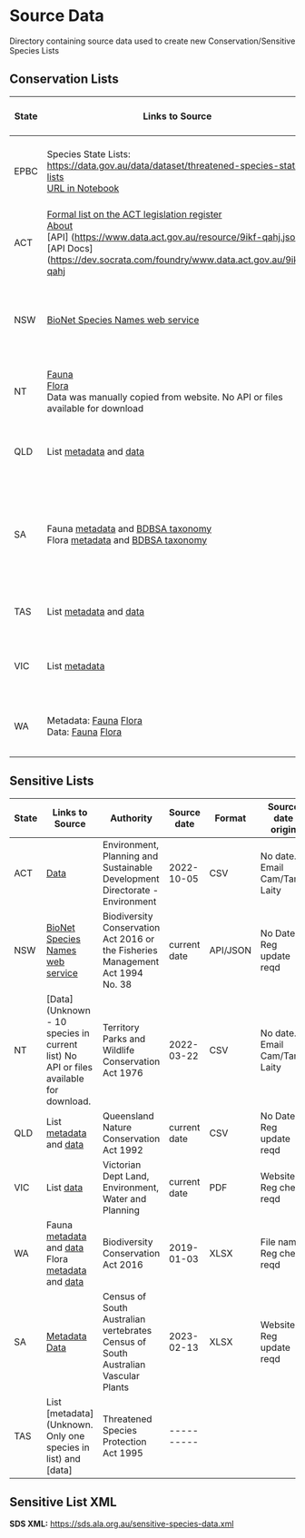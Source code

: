 # Source Data

Directory containing source data used to create new Conservation/Sensitive Species Lists

## Conservation Lists

| **State** | **Links to Source**                                                                                                                                                                                                                                                                                                                                                                                                                                                                                                                                                          | **Authority**                                                                          | **Source date** |  **Format** | **Source date origin**    |
|-----------|------------------------------------------------------------------------------------------------------------------------------------------------------------------------------------------------------------------------------------------------------------------------------------------------------------------------------------------------------------------------------------------------------------------------------------------------------------------------------------------------------------------------------------------------------------------------------|----------------------------------------------------------------------------------------|-----------------|-------------|---------------------------|
| EPBC      | Species State Lists: https://data.gov.au/data/dataset/threatened-species-state-lists <br>[URL in Notebook](https://data.gov.au/data/dataset/ae652011-f39e-4c6c-91b8-1dc2d2dfee8f/resource/78401dce-1f40-49d3-92c4-3713d6e34974/download/20221005spcs.csv)                                                                                                                                                                                                                                                                                                                                                                                                                                                                                    | Environment Protection and Biodiversity Conservation Act 1999                          | 2022-05-10      | CSV         | No Date. Reg update reqd  |
| ACT       | [Formal list on the ACT legislation register](https://www.legislation.act.gov.au/ni/2020-300/) <br/> [About](https://www.environment.act.gov.au/nature-conservation/conservation-and-ecological-communities/threatened-species-and-ecological-communities) <br> [API] (https://www.data.act.gov.au/resource/9ikf-qahj.json)     <br> [API Docs] (https://dev.socrata.com/foundry/www.data.act.gov.au/9ikf-qahj                                                                                                                                                               | Nature Conservation Act 2014,s91                                                       | 2023-01-05      | HTML        | Website. Reg check reqd   |
| NSW       | [BioNet Species Names web service](https://data.bionet.nsw.gov.au/biosvcapp/odata/SpeciesNames)                                                                                                                                                                                                                                                                                                                                                                                                                                                                              | Biodiversity Conservation Act 2016 or the Fisheries Management Act 1994 No. 38         | current date    | API/JSON    | No Date. Reg update reqd  |
| NT        | [Fauna](https://nt.gov.au/environment/animals/threatened-animals) <br> [Flora](https://nt.gov.au/environment/native-plants/threatened-plants)<br> Data was manually copied from website. No API or files available for download                                                                                                                                                                                                                                                                                                                                              | Territory Parks and Wildlife Conservation Act 1976                                     | current date    | HTML        |                           |
| QLD       | List [metadata](https://www.data.qld.gov.au/dataset/conservation-status-of-queensland-wildlife) and [data](https://apps.des.qld.gov.au/data-sets/wildlife/wildnet/species.csv)                                                                                                                                                                                                                                                                                                                                                                                               | Queensland Nature Conservation Act 1992                                                | 2023-02-01      | CSV         | No Date. Reg update reqd  |
| SA        | Fauna [metadata](https://www.environment.sa.gov.au/topics/science/information-and-data/census-of-sa-vertebrates) and [BDBSA taxonomy](https://data.environment.sa.gov.au/Content/Publications/fauna-bdbsa-taxonomy.xlsx) <br> Flora [metadata](https://www.environment.sa.gov.au/topics/science/information-and-data/census-of-sa-plants-algae-fungi) and [BDBSA taxonomy](https://data.environment.sa.gov.au/Content/Publications/vascular-plants-bdbsa-taxonomy.xlsx)                                                                                                      | Census of South Australian vertebrates <br> Census of South Australian Vascular Plants | 2023-02-13      | XLSX        | Website. Reg update reqd  |
| TAS       | List [metadata](https://nre.tas.gov.au/conservation/threatened-species-and-communities/lists-of-threatened-species/full-list-of-threatened-species) and [data](https://nre.tas.gov.au/Documents/TasThreatenedSpecies.XLS)                                                                                                                                                                                                                                                                                                                                                    | Threatened Species Protection Act 1995                                                 | 2022-12-21      | XLS         |                           |
| VIC       | List [metadata](https://discover.data.vic.gov.au/dataset/victorian-biodiversity-atlas-vba-taxa-list1)                                                                                                                                                                                                                                                                                                                                                                                                                                                                        | Victorian Dept Land, Environment, Water and Planning                                   | 2023-01-19      | SHP         | Website. Reg check reqd   | 
| WA        | Metadata: [Fauna](https://www.dpaw.wa.gov.au/plants-and-animals/threatened-species-and-communities/threatened-animals) [Flora](https://www.dpaw.wa.gov.au/plants-and-animals/threatened-species-and-communities/threatened-plants) <br>Data: [Fauna](https://www.dpaw.wa.gov.au/images/Threatened%20and%20Priority%20Fauna%20List%207%20October%202022.xlsx) [Flora](https://www.dpaw.wa.gov.au/images/documents/plants-animals/threatened-species/Listings/Threatened%20and%20Priority%20Flora%20List_6%20October%202022.xlsx) | Biodiversity Conservation Act 2016                                                     | 2022-10-07      | XLSX        | File name. Reg check reqd |

## Sensitive Lists

| **State** | **Links to Source**                                                                                                                                                                                                                                                                                                                                                                                                                                                                                                                                                          | **Authority**                                                                          | **Source date** | **Format** | **Source date origin**         |
|-----------|------------------------------------------------------------------------------------------------------------------------------------------------------------------------------------------------------------------------------------------------------------------------------------------------------------------------------------------------------------------------------------------------------------------------------------------------------------------------------------------------------------------------------------------------------------------------------|----------------------------------------------------------------------------------------|-----------------|------------|--------------------------------|
| ACT       | [Data](https://www.environment.act.gov.au/nature-conservation/conservation-and-ecological-communities/threatened-species-and-ecological-communities#threatened-species-act)                                                                                                                                                                                                                                                                                                                                                                                                  | Environment, Planning and Sustainable Development Directorate - Environment            | 2022-10-05      |  CSV       | No date. Email Cam/Tania Laity |
| NSW       | [BioNet Species Names web service](https://data.bionet.nsw.gov.au/biosvcapp/odata/SpeciesNames)                                                                                                                                                                                                                                                                                                                                                                                                                                                                              | Biodiversity Conservation Act 2016 or the Fisheries Management Act 1994 No. 38         | current date    |  API/JSON  | No Date. Reg update reqd       |
| NT        | [Data] (Unknown - 10 species in current list) No API or files available for download.                                                                                                                                                                                                                                                                                                                                                                                                                                                                                        | Territory Parks and Wildlife Conservation Act 1976                                     | 2022-03-22      |  CSV       | No date. Email Cam/Tania Laity |
| QLD       | List [metadata](https://www.data.qld.gov.au/dataset/queensland-confidential-species) and [data](https://apps.des.qld.gov.au/data-sets/wildlife/wildnet/qld-confidential-species.csv)                                                                                                                                                                                                                                                                                                                                                                                         | Queensland Nature Conservation Act 1992                                                | current date    |  CSV       | No Date. Reg update reqd       |
| VIC       | List [data](https://www.environment.vic.gov.au/__data/assets/pdf_file/0024/48831/VBA-Restricted-Taxa.pdf)                                                                                                                                                                                                                                                                                                                                                                                                                                                                    | Victorian Dept Land, Environment, Water and Planning                                   | current date    |  PDF       | Website. Reg check reqd        |
| WA        | Fauna [metadata](https://www.dpaw.wa.gov.au/plants-and-animals/threatened-species-and-communities/threatened-animals) and [data](https://www.dpaw.wa.gov.au/images/documents/plants-animals/threatened-species/Listings/Threatened%20and%20Priority%20Fauna%20List.xlsx)  <br> Flora [metadata](https://www.dpaw.wa.gov.au/plants-and-animals/threatened-species-and-communities/threatened-plants) and [data](https://www.dpaw.wa.gov.au/images/documents/plants-animals/threatened-species/Listings/Threatened%20and%20Priority%20Flora%20List%205%20December%202018.xlsx) | Biodiversity Conservation Act 2016                                                     | 2019-01-03      |  XLSX      | File name. Reg check reqd      |
| SA        | [Metadata](https://www.environment.sa.gov.au/topics/science/information-and-data/biological-databases-of-south-australia/information-sharing) [Data](https://data.environment.sa.gov.au/Content/Publications/DEW_SAEnvironmentallySensitiveDataREGISTER.xls)                                                                                                                                                                                                                                                                                                                 | Census of South Australian vertebrates <br> Census of South Australian Vascular Plants | 2023-02-13      |  XLSX      | Website. Reg update reqd       |
| TAS       | List [metadata](Unknown. Only one species in list) and [data]                                                                                                                                                                                                                                                                                                                                                                                                                                                                                                                | Threatened Species Protection Act 1995                                                 | ----------      |            |                                |

## Sensitive List XML
**SDS XML:** https://sds.ala.org.au/sensitive-species-data.xml


